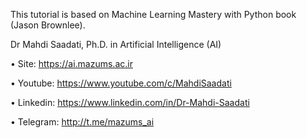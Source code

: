 This tutorial is based on Machine Learning Mastery with Python book (Jason Brownlee).

Dr Mahdi Saadati, Ph.D. in Artificial Intelligence (AI)

• Site: https://ai.mazums.ac.ir

• Youtube: https://www.youtube.com/c/MahdiSaadati

• Linkedin: https://www.linkedin.com/in/Dr-Mahdi-Saadati

• Telegram: http://t.me/mazums_ai
